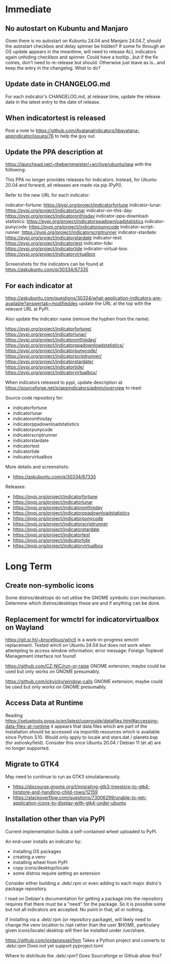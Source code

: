 # Immediate

## No autostart on Kubuntu and Manjaro
Given there is no autostart on Kubuntu 24.04 and Manjaro 24.04.7,
should the autostart checkbox and delay spinner be hidden?
If some fix through an OS update appears in the meantime,
will need to release ALL indicators again unhiding checkbox and spinner.
Could have a tooltip...but if the fix comes, don't need to re-release but should.
Otherwise just leave as is...and keep the entry in the changelog.
What to do?


## Update date in CHANGELOG.md
For each indicator's CHANGELOG.md, at release time, update the release date in
the latest entry to the date of release.


## When indicatortest is released
Post a note to
  https://github.com/AyatanaIndicators/libayatana-appindicator/issues/76
to help the guy out.


## Update the PPA description at
  https://launchpad.net/~thebernmeister/+archive/ubuntu/ppa
with the following:

This PPA no longer provides releases for indicators.
Instead, for Ubuntu 20.04 and forward, all releases are made via pip (PyPI).

Refer to the new URL for each indicator:

indicator-fortune: https://pypi.org/project/indicatorfortune
indicator-lunar: https://pypi.org/project/indicatorlunar
indicator-on-this-day: https://pypi.org/project/indicatoronthisday
indicator-ppa-download-statistics: https://pypi.org/project/indicatorppadownloadstatistics
indicator-punycode: https://pypi.org/project/indicatorpunycode
indicator-script-runner: https://pypi.org/project/indicatorscriptrunner
indicator-stardate: https://pypi.org/project/indicatorstardate
indicator-test: https://pypi.org/project/indicatortest
indicator-tide: https://pypi.org/project/indicatortide
indicator-virtual-box: https://pypi.org/project/indicatorvirtualbox

Screenshots for the indicators can be found at https://askubuntu.com/q/30334/67335


## For each indicator at
  https://askubuntu.com/questions/30334/what-application-indicators-are-available?answertab=modifieddes
update the URL at the top with the relevant URL at PyPI.

Also update the indicator name (remove the hyphen from the name).

  https://pypi.org/project/indicatorfortune/
  https://pypi.org/project/indicatorlunar/
  https://pypi.org/project/indicatoronthisday/
  https://pypi.org/project/indicatorppadownloadstatistics/
  https://pypi.org/project/indicatorpunycode/
  https://pypi.org/project/indicatorscriptrunner/
  https://pypi.org/project/indicatorstardate/
  https://pypi.org/project/indicatortide/
  https://pypi.org/project/indicatorvirtualbox/


When indicators released to pypi, update description at
  https://sourceforge.net/p/appindicators/admin/overview
to read:

Source code repository for:
 - indicatorfortune
 - indicatorlunar
 - indicatoronthisday
 - indicatorppadownloadstatistics
 - indicatorpunycode
 - indicatorscriptrunner
 - indicatorstardate
 - indicatortest
 - indicatortide
 - indicatorvirtualbox

More details and screenshots:
 -  https://askubuntu.com/q/30334/67335

Releases:
- https://pypi.org/project/indicatorfortune
- https://pypi.org/project/indicatorlunar
- https://pypi.org/project/indicatoronthisday
- https://pypi.org/project/indicatorppadownloadstatistics
- https://pypi.org/project/indicatorpunycode
- https://pypi.org/project/indicatorscriptrunner
- https://pypi.org/project/indicatorstardate
- https://pypi.org/project/indicatortest
- https://pypi.org/project/indicatortide
- https://pypi.org/project/indicatorvirtualbox


# Long Term

## Create non-symbolic icons
Some distros/desktops do not utilise the GNOME symbolic icon mechanism.
Determine which distros/desktops these are and if anything can be done.


## Replacement for wmctrl for indicatorvirtualbox on Wayland
https://git.sr.ht/~brocellous/wlrctl is a work-in-progress wmctrl replacement.
Tested wlrctl on Ubuntu 24.04 but does not work when attempting to access
window information:
  error message: Foreign Toplevel Management interface not found!

https://github.com/CZ-NIC/run-or-raise 
GNOME extension; maybe could be used but only works on GNOME presumably.

https://github.com/ickyicky/window-calls
GNOME extension; maybe could be used but only works on GNOME presumably.


## Access Data at Runtime
Reading
    https://setuptools.pypa.io/en/latest/userguide/datafiles.html#accessing-data-files-at-runtime
it appears that data files which are part of the installation should be accessed
via importlib.resources which is available since Python 3.10.
Would only apply to locale and stars.dat / planets.bsp (for astroskyfield).
Consider this once Ubuntu 20.04 / Debian 11 (et al) are no longer supported.


## Migrate to GTK4
May need to continue to run as GTK3 simulataneously.
- https://discourse.gnome.org/t/migrating-gtk3-treestore-to-gtk4-liststore-and-handling-child-rows/12159
- https://stackoverflow.com/questions/73006299/unable-to-get-application-icons-to-display-with-gtk4-under-ubuntu


## Installation other than via PyPI
Current implementation builds a self-contained wheel uploaded to PyPI.

An end-user installs an indicator by:
- installing OS packages
- creating a venv
- installing wheel from PyPI
- copy icons/desktop/locale
- some distros require setting an extension

Consider either building a .deb/.rpm or even adding to each major distro's
package repository.

I read on Debian's documentation for getting a package into the repository 
requires that there must be a "need" for the package.
So it is possible some but not all indicators are accepted.
No point in that; all or nothing.

If installing via a .deb/.rpm (or repository package), will likely need to
change the venv location to /opt rather than the user $HOME, particulary given
icons/locale/.desktop will then be installed under /usr/share.

https://github.com/jordansissel/fpm
Takes a Python project and converts to .deb/.rpm
Does not yet support pyproject.toml

Where to distribute the .deb/.rpm?  Does Sourceforge or Github allow this?
